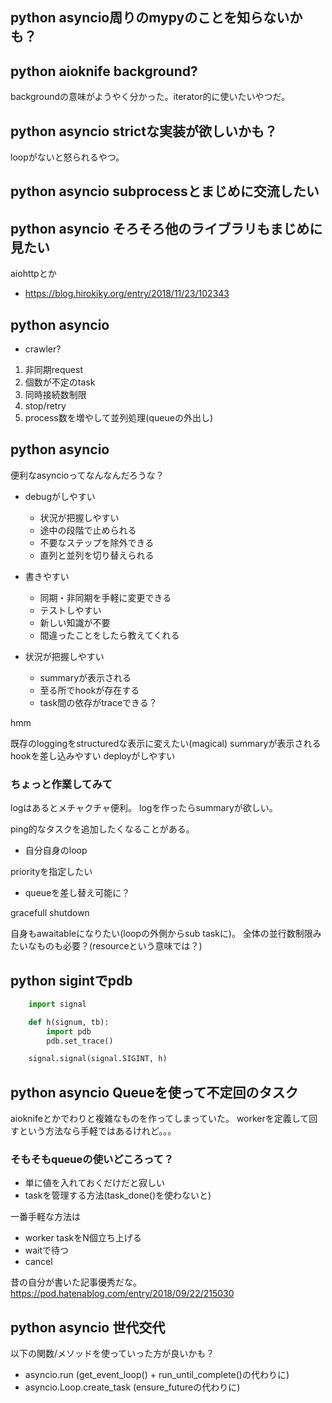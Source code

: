## python asyncio周りのmypyのことを知らないかも？

## python aioknife background?

backgroundの意味がようやく分かった。iterator的に使いたいやつだ。

## python asyncio strictな実装が欲しいかも？

loopがないと怒られるやつ。

## python asyncio subprocessとまじめに交流したい

## python asyncio そろそろ他のライブラリもまじめに見たい

aiohttpとか

- https://blog.hirokiky.org/entry/2018/11/23/102343

## python asyncio

- crawler?

1. 非同期request
2. 個数が不定のtask
3. 同時接続数制限
4. stop/retry
5. process数を増やして並列処理(queueの外出し)


## python asyncio

便利なasyncioってなんなんだろうな？

- debugがしやすい

  - 状況が把握しやすい
  - 途中の段階で止められる
  - 不要なステップを除外できる
  - 直列と並列を切り替えられる

- 書きやすい

  - 同期・非同期を手軽に変更できる
  - テストしやすい
  - 新しい知識が不要
  - 間違ったことをしたら教えてくれる

- 状況が把握しやすい

  - summaryが表示される
  - 至る所でhookが存在する
  - task間の依存がtraceできる？

hmm

既存のloggingをstructuredな表示に変えたい(magical)
summaryが表示される
hookを差し込みやすい
deployがしやすい

### ちょっと作業してみて

logはあるとメチャクチャ便利。
logを作ったらsummaryが欲しい。

ping的なタスクを追加したくなることがある。

- 自分自身のloop

priorityを指定したい

- queueを差し替え可能に？

gracefull shutdown

自身もawaitableになりたい(loopの外側からsub taskに)。
全体の並行数制限みたいなものも必要？(resourceという意味では？)


## python sigintでpdb

```python
    import signal

    def h(signum, tb):
        import pdb
        pdb.set_trace()

    signal.signal(signal.SIGINT, h)
```

## python asyncio Queueを使って不定回のタスク

aioknifeとかでわりと複雑なものを作ってしまっていた。
workerを定義して回すという方法なら手軽ではあるけれど。。。

### そもそもqueueの使いどころって？

- 単に値を入れておくだけだと寂しい
- taskを管理する方法(task_done()を使わないと)

一番手軽な方法は

- worker taskをN個立ち上げる
- waitで待つ
- cancel

昔の自分が書いた記事優秀だな。https://pod.hatenablog.com/entry/2018/09/22/215030

## python asyncio 世代交代

以下の関数/メソッドを使っていった方が良いかも？

- asyncio.run (get_event_loop() + run_until_complete()の代わりに)
- asyncio.Loop.create_task (ensure_futureの代わりに)

